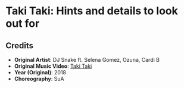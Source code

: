 # Taki Taki: Hints and details to look out for


## Credits

* **Original Artist**: DJ Snake ft. Selena Gomez, Ozuna, Cardi B
* **Original Music Video**: [Taki Taki](https://www.youtube.com/watch?v=ixkoVwKQaJg)
* **Year (Original)**: 2018
* **Choreography**: SuA

